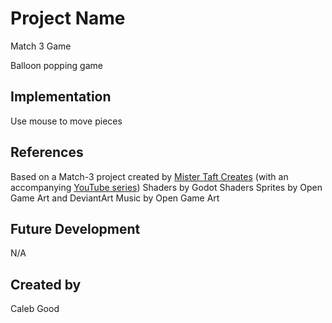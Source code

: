 # Project Name
Match 3 Game

Balloon popping game

## Implementation
Use mouse to move pieces

## References
Based on a Match-3 project created by [Mister Taft Creates](https://github.com/mistertaftcreates/Godot_match_3) (with an accompanying [YouTube series](https://www.youtube.com/playlist?list=PL4vbr3u7UKWqwQlvwvgNcgDL1p_3hcNn2))
Shaders by Godot Shaders
Sprites by Open Game Art and DeviantArt
Music by Open Game Art

## Future Development
N/A

## Created by
Caleb Good
